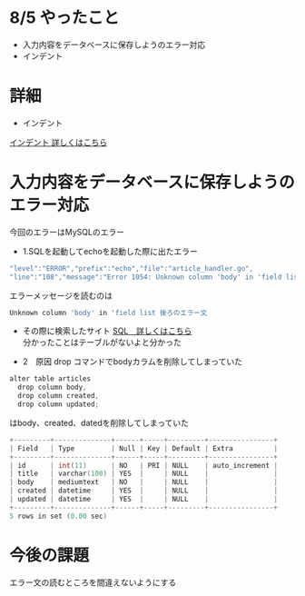 # 8/5 やったこと
- 入力内容をデータベースに保存しようのエラー対応
- インデント

# 詳細
- インデント

<a href="https://qiita.com/ichiichi_1115/items/91c018106b68cb6101c4">インデント 詳しくはこちら</a><br>

# 入力内容をデータベースに保存しようのエラー対応
今回のエラーはMySQLのエラー

- 1.SQLを起動してechoを起動した際に出たエラー
```go
"level":"ERROR","prefix":"echo","file":"article_handler.go",
"line":"108","message":"Error 1054: Unknown column 'body' in 'field list'"}
```
エラーメッセージを読むのは
```go
Unknown column 'body' in 'field list 後ろのエラー文
```

- その際に検索したサイト
<a href="https://sebhastian.com/mysql-unknown-column-field-list/">SQL　詳しくはこちら</a><br>
分かったことはテーブルがないよと分かった

- 2　原因
drop コマンドでbodyカラムを削除してしまっていた
```go
alter table articles
  drop column body,
  drop column created,
  drop column updated;
```
はbody、created、datedを削除してしまっていた

```go
+---------+--------------+------+-----+---------+----------------+
| Field   | Type         | Null | Key | Default | Extra          |
+---------+--------------+------+-----+---------+----------------+
| id      | int(11)      | NO   | PRI | NULL    | auto_increment |
| title   | varchar(100) | YES  |     | NULL    |                |
| body    | mediumtext   | NO   |     | NULL    |                |
| created | datetime     | YES  |     | NULL    |                |
| updated | datetime     | YES  |     | NULL    |                |
+---------+--------------+------+-----+---------+----------------+
5 rows in set (0.00 sec)
```

# 今後の課題
エラー文の読むところを間違えないようにする
